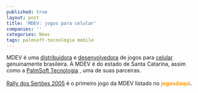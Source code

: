 ```yaml
---
published: true
layout: post
title: 'MDEV: jogos para celular'
companies: ''
categories: News
tags: palmsoft-tecnologia mobile
---
```

MDEV &eacute; uma <a href="{{ site.baseurl }}/index.php?p=cl&amp;t=19&amp;idu=61">distribuidora</a>
 e <a href="{{ site.baseurl }}/index.php?p=cl&amp;t=19&amp;idd=61">desenvolvedora</a>
 de jogos para <a href="{{ site.baseurl }}/index.php?p=cl&amp;t=19&amp;idp=2">celular</a>
 genuinamente brasileira. A MDEV &eacute; do estado de Santa Catarina, assim como a <a href="{{ site.baseurl }}/index.php?p=cl&amp;t=19&amp;idd=38">PalmSoft Tecnologia</a>
, uma de suas parceiras.<br /><br /><a href="{{ site.baseurl }}/index.php?p=c&amp;id=260">Rally dos Sert&otilde;es 2005</a>
 &eacute; o primeiro jogo da MDEV listado no <span style="font-weight: bold; color: rgb(255, 153, 0);" class="jogosDaqui">jogosdaqui</span><span style="font-weight: bold; color: rgb(255, 153, 0);"></span><span style="font-weight: bold;">.</span><br /><span style="font-weight: bold;"></span>
